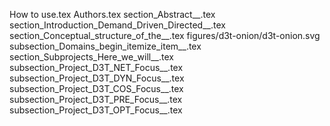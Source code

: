 How to use.tex
Authors.tex
section_Abstract__.tex
section_Introduction_Demand_Driven_Directed__.tex
section_Conceptual_structure_of_the__.tex
figures/d3t-onion/d3t-onion.svg
subsection_Domains_begin_itemize_item__.tex
section_Subprojects_Here_we_will__.tex
subsection_Project_D3T_NET_Focus__.tex
subsection_Project_D3T_DYN_Focus__.tex
subsection_Project_D3T_COS_Focus__.tex
subsection_Project_D3T_PRE_Focus__.tex
subsection_Project_D3T_OPT_Focus__.tex
